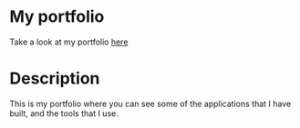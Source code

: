 # My portfolio

Take a look at my portfolio [here](https://www.kevmhughes.com)

# Description

This is my portfolio where you can see some of the applications that I have built, and the tools that I use.
